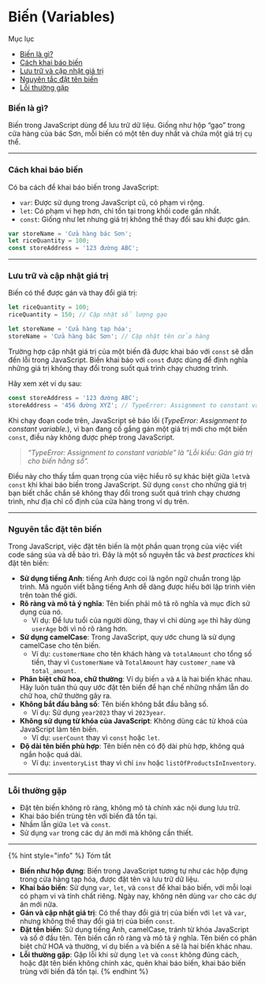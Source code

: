 # Biến (Variables)

Mục lục

* [Biến là gì?](bien-variables.md#bien-la-gi)
* [Cách khai báo biến](bien-variables.md#cach-khai-bao-bien)
* [Lưu trữ và cập nhật giá trị](bien-variables.md#luu-tru-va-cap-nhat-gia-tri)
* [Nguyên tắc đặt tên biến](bien-variables.md#nguyen-tac-dat-ten-bien)
* [Lỗi thường gặp](bien-variables.md#loi-thuong-gap)

### Biến là gì?

Biến trong JavaScript dùng để lưu trữ dữ liệu. Giống như hộp “gạo” trong cửa hàng của bác Sơn, mỗi biến có một tên duy nhất và chứa một giá trị cụ thể.

***

### Cách khai báo biến

Có ba cách để khai báo biến trong JavaScript:

* `var`: Được sử dụng trong JavaScript cũ, có phạm vi rộng.
* `let`: Có phạm vi hẹp hơn, chỉ tồn tại trong khối code gần nhất.
* `const`: Giống như let nhưng giá trị không thể thay đổi sau khi được gán.

```javascript
var storeName = 'Cửa hàng bác Sơn';
let riceQuantity = 100;
const storeAddress = '123 đường ABC';
```

***

### Lưu trữ và cập nhật giá trị

Biến có thể được gán và thay đổi giá trị:

```javascript
let riceQuantity = 100;
riceQuantity = 150; // Cập nhật số lượng gạo

let storeName = 'Cửa hàng tạp hóa';
storeName = 'Cửa hàng bác Sơn'; // Cập nhật tên cửa hàng
```

Trường hợp cập nhật giá trị của một biến đã được khai báo với `const` sẽ dẫn đến lỗi trong JavaScript. Biến khai báo với `const` được dùng để định nghĩa những giá trị không thay đổi trong suốt quá trình chạy chương trình.

Hãy xem xét ví dụ sau:

```javascript
const storeAddress = '123 đường ABC';
storeAddress = '456 đường XYZ'; // TypeError: Assignment to constant variable.
```

Khi chạy đoạn code trên, JavaScript sẽ báo lỗi (_TypeError: Assignment to constant variable._), vì bạn đang cố gắng gán một giá trị mới cho một biến `const`, điều này không được phép trong JavaScript.

> _“TypeError: Assignment to constant variable” là “Lỗi kiểu: Gán giá trị cho biến hằng số”._

Điều này cho thấy tầm quan trọng của việc hiểu rõ sự khác biệt giữa `let`và `const` khi khai báo biến trong JavaScript. Sử dụng `const` cho những giá trị bạn biết chắc chắn sẽ không thay đổi trong suốt quá trình chạy chương trình, như địa chỉ cố định của cửa hàng trong ví dụ trên.

***

### Nguyên tắc đặt tên biến

Trong JavaScript, việc đặt tên biến là một phần quan trọng của việc viết code sáng sủa và dễ bảo trì. Đây là một số nguyên tắc và _best practices_ khi đặt tên biến:

* **Sử dụng tiếng Anh**: tiếng Anh được coi là ngôn ngữ chuẩn trong lập trình. Mã nguồn viết bằng tiếng Anh dễ dàng được hiểu bởi lập trình viên trên toàn thế giới.
* **Rõ ràng và mô tả ý nghĩa**: Tên biến phải mô tả rõ nghĩa và mục đích sử dụng của nó.
  * Ví dụ: Để lưu tuổi của người dùng, thay vì chỉ dùng `age` thì hãy dùng `userAge` bởi vì nó rõ ràng hơn.
* **Sử dụng camelCase**: Trong JavaScript, quy ước chung là sử dụng camelCase cho tên biến.
  * Ví dụ: `customerName` cho tên khách hàng và `totalAmount` cho tổng số tiền, thay vì `CustomerName` và `TotalAmount` hay `customer_name` và `total_amount`.
* **Phân biệt chữ hoa, chữ thường**: Ví dụ biến `a` và `A` là hai biến khác nhau. Hãy luôn tuân thủ quy ước đặt tên biến để hạn chế những nhầm lẫn do chữ hoa, chữ thường gây ra.
* **Không bắt đầu bằng số**: Tên biến không bắt đầu bằng số.
  * Ví dụ: Sử dụng `year2023` thay vì `2023year`.
* **Không sử dụng từ khóa của JavaScript**: Không dùng các từ khoá của JavaScript làm tên biến.
  * Ví dụ: `userCount` thay vì `const` hoặc `let`.
* **Độ dài tên biến phù hợp**: Tên biến nên có độ dài phù hợp, không quá ngắn hoặc quá dài.
  * Ví dụ: `inventoryList` thay vì chỉ `inv` hoặc `listOfProductsInInventory`.

***

### Lỗi thường gặp

* Đặt tên biến không rõ ràng, không mô tả chính xác nội dung lưu trữ.
* Khai báo biến trùng tên với biến đã tồn tại.
* Nhầm lẫn giữa `let` và `const`.
* Sử dụng `var` trong các dự án mới mà không cần thiết.

***

{% hint style="info" %}
Tóm tắt

* **Biến như hộp đựng**: Biến trong JavaScript tương tự như các hộp đựng trong cửa hàng tạp hóa, được đặt tên và lưu trữ dữ liệu.
* **Khai báo biến**: Sử dụng `var`, `let`, và `const` để khai báo biến, với mỗi loại có phạm vi và tính chất riêng. Ngày nay, không nên dùng `var` cho các dự án mới nữa.
* **Gán và cập nhật giá trị**: Có thể thay đổi giá trị của biến với `let` và `var`, nhưng không thể thay đổi giá trị của biến `const`.
* **Đặt tên biến**: Sử dụng tiếng Anh, camelCase, tránh từ khóa JavaScript và số ở đầu tên. Tên biến cần rõ ràng và mô tả ý nghĩa. Tên biến có phân biệt chữ HOA và thường, ví dụ biến `a` và biến `A` sẽ là hai biến khác nhau.
* **Lỗi thường gặp**: Gặp lỗi khi sử dụng `let` và `const` không đúng cách, hoặc đặt tên biến không chính xác, quên khai báo biến, khai báo biến trùng với biến đã tồn tại.
{% endhint %}

